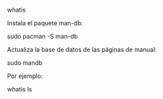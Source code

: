 whatis

Instala el paquete man-db:

sudo pacman -S man-db

Actualiza la base de datos de las páginas de manual:

sudo mandb

Por ejemplo:

whatis ls